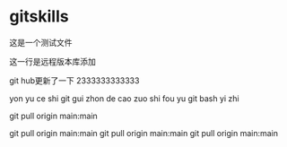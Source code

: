 # gitskills

这是一个测试文件

这一行是远程版本库添加

git hub更新了一下 2333333333333
 
 yon yu ce shi git gui zhon de cao zuo shi fou yu git bash yi zhi

git pull origin main:main

git pull origin main:main
git pull origin main:main
git pull origin main:main
